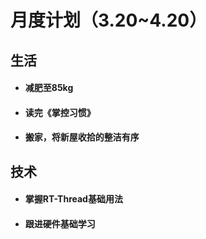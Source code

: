 # 月度计划（3.20~4.20）

## 生活

- #### 减肥至85kg

- #### 读完《掌控习惯》

- #### 搬家，将新屋收拾的整洁有序

## 技术

- #### 掌握RT-Thread基础用法

- #### 跟进硬件基础学习

